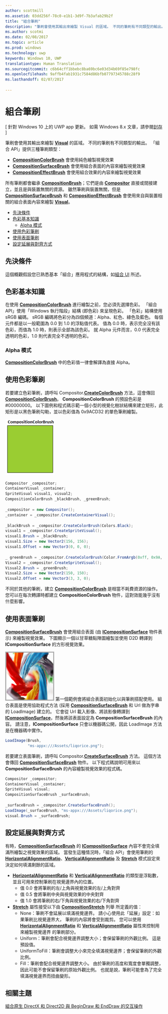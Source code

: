 ```yaml
---
author: scottmill
ms.assetid: 03dd256f-78c0-e1b1-3d9f-7b3afab29b2f
title: "組合筆刷"
description: "筆刷會使用其輸出來繪製 Visual 的區域。 不同的筆刷有不同類型的輸出。"
ms.author: scotmi
ms.date: 02/08/2017
ms.topic: article
ms.prod: windows
ms.technology: uwp
keywords: Windows 10, UWP
translationtype: Human Translation
ms.sourcegitcommit: c6b64cff1bbebc8ba69bc6e03d34b69f85e798fc
ms.openlocfilehash: 9affb4fab1931c7584d86bfb07797345788c28f9
ms.lasthandoff: 02/07/2017

---
```

# <a name="composition-brushes"></a>組合筆刷

\[ 針對 Windows 10 上的 UWP app 更新。 如需 Windows 8.x 文章，請參閱[封存](http://go.microsoft.com/fwlink/p/?linkid=619132) \]

筆刷會使用其輸出來繪製 [**Visual**](https://msdn.microsoft.com/library/windows/apps/Dn706858) 的區域。 不同的筆刷有不同類型的輸出。 「組合 API」提供三種筆刷類型：

-   [**CompositionColorBrush**](https://msdn.microsoft.com/library/windows/apps/Mt589399) 會使用純色繪製視覺效果
-   [**CompositionSurfaceBrush**](https://msdn.microsoft.com/library/windows/apps/Mt589415) 會使用組合表面的內容來繪製視覺效果
-   [**CompositionEffectBrush**](https://msdn.microsoft.com/library/windows/apps/Mt589406) 會使用組合效果的內容來繪製視覺效果

所有筆刷都會繼承 [**CompositionBrush**](https://msdn.microsoft.com/library/windows/apps/Mt589398)；它們是由 [**Compositor**](https://msdn.microsoft.com/library/windows/apps/Dn706789) 直接或間接建立，並且是與裝置無關的資源。 雖然筆刷與裝置無關，但是 [**CompositionSurfaceBrush**](https://msdn.microsoft.com/library/windows/apps/Mt589415) 和 [**CompositionEffectBrush**](https://msdn.microsoft.com/library/windows/apps/Mt589406) 會使用來自與裝置相關的組合表面內容來繪製 [**Visual**](https://msdn.microsoft.com/library/windows/apps/Dn706858)。

-   [先決條件](./composition-brushes.md#prerequisites)
-   [色彩基本知識](./composition-brushes.md#color-basics)
    -   [Alpha 模式](./composition-brushes.md#alpha-modes)
-   [使用色彩筆刷](./composition-brushes.md#using-color-brush)
-   [使用表面筆刷](./composition-brushes.md#using-surface-brush)
-   [設定延展與對齊方式](./composition-brushes.md#configuring-stretch-and-alignment)

## <a name="prerequisites"></a>先決條件

這個概觀假設您已熟悉基本「組合」應用程式的結構，如[組合 UI](visual-layer.md) 所述。

## <a name="color-basics"></a>色彩基本知識

在使用 [**CompositionColorBrush**](https://msdn.microsoft.com/library/windows/apps/Mt589399) 進行繪製之前，您必須先選擇色彩。 「組合 API」使用「Windows 執行階段」結構 (即色彩) 來呈現色彩。 「色彩」結構使用 sRGB 編碼。 sRGB 編碼將色彩分為四個頻道：Alpha、紅色、綠色及藍色。 每個元件都是以一般範圍為 0.0 到 1.0 的浮點值代表。 值為 0.0 時，表示完全沒有該色彩，而值為 1.0 時，則表示全部為該色彩。 就 Alpha 元件而言，0.0 代表完全透明的色彩，1.0 則代表完全不透明的色彩。

### <a name="alpha-modes"></a>Alpha 模式

[**CompositionColorBrush**](https://msdn.microsoft.com/library/windows/apps/Mt589399) 中的色彩值一律會解譯為直接 Alpha。

## <a name="using-color-brush"></a>使用色彩筆刷

若要建立色彩筆刷，請呼叫 Compositor.[**CreateColorBrush**](https://msdn.microsoft.com/library/windows/apps/windows.ui.composition.compositor.createcolorbrush.aspx) 方法，這會傳回 [**CompositionColorBrush**](https://msdn.microsoft.com/library/windows/apps/Mt589399)。 **CompositionColorBrush** 的預設色彩是 \#00000000。 以下圖例和程式碼示範一個小型的視覺化樹狀結構來建立矩形，此矩形是以黑色筆刷勾勒，並以色彩值為 0x9ACD32 的單色筆刷繪製。

![CompositionColorBrush](images/composition-compositioncolorbrush.png)
```cs
Compositor _compositor;
ContainerVisual _container;
SpriteVisual visual1, visual2;
CompositionColorBrush _blackBrush, _greenBrush; 

_compositor = new Compositor();
_container = _compositor.CreateContainerVisual();

_blackBrush = _compositor.CreateColorBrush(Colors.Black);
visual1 = _compositor.CreateSpriteVisual();
visual1.Brush = _blackBrush;
visual1.Size = new Vector2(156, 156);
visual1.Offset = new Vector3(0, 0, 0);

_ greenBrush = _compositor.CreateColorBrush(Color.FromArgb(0xff, 0x9A, 0xCD, 0x32));
Visual2 = _compositor.CreateSpriteVisual();
Visual2.Brush = _greenBrush;
Visual2.Size = new Vector2(150, 150);
Visual2.Offset = new Vector3(3, 3, 0);
```

不同於其他的筆刷，建立 [**CompositionColorBrush**](https://msdn.microsoft.com/library/windows/apps/Mt589399) 是相當不耗費資源的操作。 您可以在每次轉譯時都建立 **CompositionColorBrush** 物件，這對效能幾乎沒有什麼影響。

## <a name="using-surface-brush"></a>使用表面筆刷

[**CompositionSurfaceBrush**](https://msdn.microsoft.com/library/windows/apps/Mt589415) 會使用組合表面 (由 [**ICompositionSurface**](https://msdn.microsoft.com/library/windows/apps/Dn706819) 物件表示) 來繪製視覺效果。 下圖顯示一個以甘草糖點陣圖繪製並使用 D2D 轉譯到 **ICompositionSurface** 的方形視覺效果。

![CompositionSurfaceBrush](images/composition-compositionsurfacebrush.png) 第一個範例會將組合表面初始化以與筆刷搭配使用。 組合表面是使用協助程式方法 (採用 [**CompositionSurfaceBrush**](https://msdn.microsoft.com/library/windows/apps/Mt589415) 和 Url 做為字串的 LoadImage) 建立的。 它會從 Url 載入影像、將該影像轉譯到 [**ICompositionSurface**](https://msdn.microsoft.com/library/windows/apps/Dn706819)，然後將該表面設定為 **CompositionSurfaceBrush** 的內容。 請注意，**ICompositionSurface** 只會以機器碼公開，因此 LoadImage 方法是在機器碼中實作。

```cs
LoadImage(Brush,
          "ms-appx:///Assets/liqorice.png");
```

若要建立表面筆刷，請呼叫 Compositor.[**CreateSurfaceBrush**](https://msdn.microsoft.com/library/windows/apps/windows.ui.composition.compositor.createsurfacebrush.aspx) 方法。 這個方法會傳回 [**CompositionSurfaceBrush**](https://msdn.microsoft.com/library/windows/apps/Mt589415) 物件。 以下程式碼說明可用來以 **CompositionSurfaceBrush** 的內容繪製視覺效果的程式碼。

```cs
Compositor _compositor;
ContainerVisual _container;
SpriteVisual visual;
CompositionSurfaceBrush _surfaceBrush;

_surfaceBrush = _compositor.CreateSurfaceBrush();
LoadImage(_surfaceBrush, "ms-appx:///Assets/liqorice.png");
visual.Brush = _surfaceBrush;
```

## <a name="configuring-stretch-and-alignment"></a>設定延展與對齊方式

有時，[**CompositionSurfaceBrush**](https://msdn.microsoft.com/library/windows/apps/Mt589415) 的 [**ICompositionSurface**](https://msdn.microsoft.com/library/windows/apps/Dn706819) 內容不會完全填滿所繪製之視覺效果的區域。 當發生這種情況時，「組合 API」會使用筆刷的 [**HorizontalAlignmentRatio**](https://msdn.microsoft.com/library/windows/apps/windows.ui.composition.compositionsurfacebrush.horizontalalignmentratio.aspx)、[**VerticalAlignmentRatio**](https://msdn.microsoft.com/library/windows/apps/windows.ui.composition.compositionsurfacebrush.verticalalignmentratio) 及 [**Stretch**](https://msdn.microsoft.com/library/windows/apps/windows.ui.composition.compositionsurfacebrush.stretch) 模式設定來決定如何填滿剩餘的區域。

-   [**HorizontalAlignmentRatio**](https://msdn.microsoft.com/library/windows/apps/windows.ui.composition.compositionsurfacebrush.horizontalalignmentratio.aspx) 和 [**VerticalAlignmentRatio**](https://msdn.microsoft.com/library/windows/apps/windows.ui.composition.compositionsurfacebrush.verticalalignmentratio) 的類型是浮點數，並且可用來控制筆刷在視覺邊界內的位置。
    -   值 0.0 會將筆刷的左/上角與視覺效果的左/上角對齊
    -   值 0.5 會將筆刷中央與視覺效果的中央對齊
    -   值 1.0 會將筆刷的右/下角與視覺效果的右/下角對齊
-   [**Stretch**](https://msdn.microsoft.com/library/windows/apps/windows.ui.composition.compositionsurfacebrush.stretch) 屬性接受以下由 [**CompositionStretch**](https://msdn.microsoft.com/library/windows/apps/Dn706786) 列舉 所定義的值：
    -   None：筆刷不會延展以填滿視覺邊界。 請小心使用此「延展」設定：如果筆刷比視覺邊界大， 筆刷的內容將會受到裁剪。 您可以使用 [**HorizontalAlignmentRatio**](https://msdn.microsoft.com/library/windows/apps/windows.ui.composition.compositionsurfacebrush.horizontalalignmentratio.aspx) 和 [**VerticalAlignmentRatio**](https://msdn.microsoft.com/library/windows/apps/windows.ui.composition.compositionsurfacebrush.verticalalignmentratio) 屬性來控制用來繪製視覺邊界 的筆刷部分。
    -   Uniform：筆刷會配合視覺邊界調整大小；會保留筆刷的外觀比例。 這是預設值。
    -   UniformToFill：筆刷會調整大小來完全填滿視覺邊界；會保留筆刷的外觀比例。
    -   Fill：筆刷會配合視覺邊界調整大小。 由於筆刷的高度和寬度會單獨調整，因此可能不會保留筆刷的原始外觀比例。 也就是說，筆刷可能會為了完全填滿視覺邊界而扭曲變形。

 

## <a name="related-topics"></a>相關主題
[組合原生 DirectX 和 Direct2D 與 BeginDraw 和 EndDraw 的交互操作](composition-native-interop.md)





